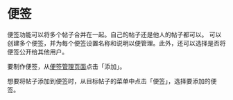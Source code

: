 # 便签

便签功能可以将多个帖子合并在一起。自己的帖子还是他人的帖子都可以。
可以创建多个便签，并为每个便签设置名称和说明以便管理。此外，还可以选择是否将便签公开给其他用户。

要制作便签，从[便签管理页面](xmi-web://my/clips)点击「添加」。

想要将帖子添加到便签时，从目标帖子的菜单中点击「便签」，选择要添加的便签。
